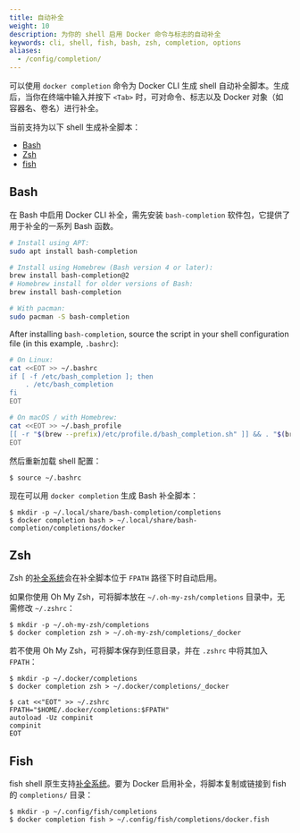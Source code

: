 ```yaml
---
title: 自动补全
weight: 10
description: 为你的 shell 启用 Docker 命令与标志的自动补全
keywords: cli, shell, fish, bash, zsh, completion, options
aliases:
  - /config/completion/
---
```


可以使用 `docker completion` 命令为 Docker CLI 生成 shell 自动补全脚本。生成后，当你在终端中输入并按下 `<Tab>` 时，可对命令、标志以及 Docker 对象（如容器名、卷名）进行补全。

当前支持为以下 shell 生成补全脚本：

- [Bash](#bash)
- [Zsh](#zsh)
- [fish](#fish)

## Bash

在 Bash 中启用 Docker CLI 补全，需先安装 `bash-completion` 软件包，它提供了用于补全的一系列 Bash 函数。

```bash
# Install using APT:
sudo apt install bash-completion

# Install using Homebrew (Bash version 4 or later):
brew install bash-completion@2
# Homebrew install for older versions of Bash:
brew install bash-completion

# With pacman:
sudo pacman -S bash-completion
```

After installing `bash-completion`, source the script in your shell
configuration file (in this example, `.bashrc`):

```bash
# On Linux:
cat <<EOT >> ~/.bashrc
if [ -f /etc/bash_completion ]; then
    . /etc/bash_completion
fi
EOT

# On macOS / with Homebrew:
cat <<EOT >> ~/.bash_profile
[[ -r "$(brew --prefix)/etc/profile.d/bash_completion.sh" ]] && . "$(brew --prefix)/etc/profile.d/bash_completion.sh"
EOT
```

然后重新加载 shell 配置：

```console
$ source ~/.bashrc
```

现在可以用 `docker completion` 生成 Bash 补全脚本：

```console
$ mkdir -p ~/.local/share/bash-completion/completions
$ docker completion bash > ~/.local/share/bash-completion/completions/docker
```

## Zsh

Zsh 的[补全系统](http://zsh.sourceforge.net/Doc/Release/Completion-System.html)会在补全脚本位于 `FPATH` 路径下时自动启用。

如果你使用 Oh My Zsh，可将脚本放在 `~/.oh-my-zsh/completions` 目录中，无需修改 `~/.zshrc`：

```console
$ mkdir -p ~/.oh-my-zsh/completions
$ docker completion zsh > ~/.oh-my-zsh/completions/_docker
```

若不使用 Oh My Zsh，可将脚本保存到任意目录，并在 `.zshrc` 中将其加入 `FPATH`：

```console
$ mkdir -p ~/.docker/completions
$ docker completion zsh > ~/.docker/completions/_docker
```

```console
$ cat <<"EOT" >> ~/.zshrc
FPATH="$HOME/.docker/completions:$FPATH"
autoload -Uz compinit
compinit
EOT
```

## Fish

fish shell 原生支持[补全系统](https://fishshell.com/docs/current/#tab-completion)。要为 Docker 启用补全，将脚本复制或链接到 fish 的 `completions/` 目录：

```console
$ mkdir -p ~/.config/fish/completions
$ docker completion fish > ~/.config/fish/completions/docker.fish
```
